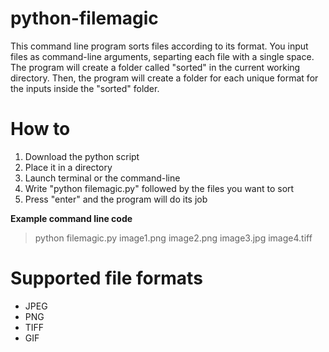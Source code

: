 # python-filemagic
This command line program sorts files according to its format.
You input files as command-line arguments, separting each file with a single space. 
The program will create a folder called "sorted" in the current working directory.
Then, the program will create a folder for each unique format for the inputs inside the "sorted" folder.

# How to
1. Download the python script
1. Place it in a directory
1. Launch terminal or the command-line
1. Write "python filemagic.py" followed by the files you want to sort
1. Press "enter" and the program will do its job

**Example command line code**
> python filemagic.py image1.png image2.png image3.jpg image4.tiff

# Supported file formats
* JPEG
* PNG
* TIFF
* GIF
